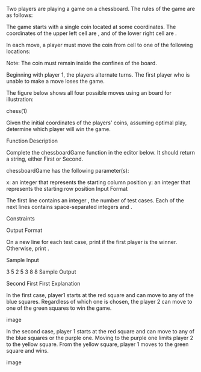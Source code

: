 Two players are playing a game on a  chessboard. The rules of the game are as follows:

The game starts with a single coin located at some  coordinates. The coordinates of the upper left cell are , and of the lower right cell are .

In each move, a player must move the coin from cell  to one of the following locations:

Note: The coin must remain inside the confines of the board.

Beginning with player 1, the players alternate turns. The first player who is unable to make a move loses the game.

The figure below shows all four possible moves using an  board for illustration:

chess(1)

Given the initial coordinates of the players' coins, assuming optimal play, determine which player will win the game.

Function Description

Complete the chessboardGame function in the editor below. It should return a string, either First or Second.

chessboardGame has the following parameter(s):

x: an integer that represents the starting column position
y: an integer that represents the starting row position
Input Format

The first line contains an integer , the number of test cases.
Each of the next  lines contains  space-separated integers  and .

Constraints

Output Format

On a new line for each test case, print  if the first player is the winner. Otherwise, print .

Sample Input

3
5 2
5 3
8 8
Sample Output

Second
First
First
Explanation

In the first case, player1 starts at the red square and can move to any of the blue squares. Regardless of which one is chosen, the player 2 can move to one of the green squares to win the game.

image

In the second case, player 1 starts at the red square and can move to any of the blue squares or the purple one. Moving to the purple one limits player 2 to the yellow square. From the yellow square, player 1 moves to the green square and wins.

image
